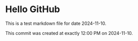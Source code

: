 # Hello GitHub
This is a test markdown file for date 2024-11-10.

This commit was created at exactly 12:00 PM on 2024-11-10.
